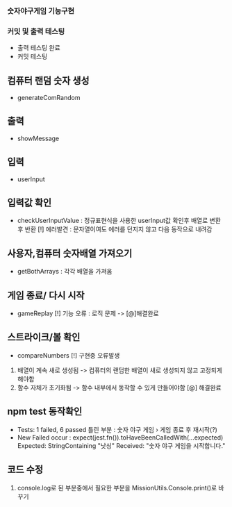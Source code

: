 ### 숫자야구게임 기능구현

### 커밋 및 출력 테스팅
- 출력 테스팅 완료
- 커밋 테스팅

## 컴퓨터 랜덤 숫자 생성
- generateComRandom

## 출력
- showMessage

## 입력
- userInput

## 입력값 확인
- checkUserInputValue : 정규표현식을 사용한 userInput값 확인후 배열로 변환후 반환
[!] 에러발견 : 문자열이여도 에러를 던지지 않고 다음 동작으로 내려감


## 사용자,컴퓨터 숫자배열 가져오기
- getBothArrays : 각각 배열을 가져옴

## 게임 종료/ 다시 시작
- gameReplay
[!] 기능 오류 : 로직 문제 -> [@]해결완료

## 스트라이크/볼 확인
- compareNumbers
[!] 구현중 오류발생
1. 배열이 계속 새로 생성됨 -> 컴퓨터의 랜덤한 배열이 새로 생성되지 않고 고정되게 해야함
2. 함수 자체가 초기화됨 -> 함수 내부에서 동작할 수 있게 만들어야함
[@] 해결완료 

## npm test 동작확인
- Tests: 1 failed, 6 passed
틀린 부분 : 숫자 야구 게임 › 게임 종료 후 재시작(?)
- New Failed occur : expect(jest.fn()).toHaveBeenCalledWith(...expected)
  Expected: StringContaining "낫싱"
  Received: "숫자 야구 게임을 시작합니다."


## 코드 수정
1. console.log로 된 부분중에서 필요한 부분을 MissionUtils.Console.print()로 바꾸기